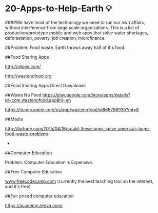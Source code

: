 # 20-Apps-to-Help-Earth :bulb:

####We have most of the technology we need to run our own affairs, without interference from large scale organizations. This is a list of production/prototype mobile and web apps that solve water shortages, deforestation, poverty, job creation, microfinance. 


##Problem: Food waste. Earth throws away half of it's food. 

##Food Sharing Apps

http://olioex.com/

http://wastenofood.org

##Food Sharing Apps Direct Downloads

##Waste No Food
https://play.google.com/store/apps/details?id=com.wastenofood.app&hl=en

https://itunes.apple.com/us/app/wastenofood/id866786935?mt=8

##Media

http://fortune.com/2015/04/16/could-these-apps-solve-americas-huge-food-waste-problem/



*



##Computer Education 

Problem: Computer Education is Expensive.

##Free Computer Education

www.freecodecamp.com (currently the best teaching tool on the internet, and it's free)


##Fair priced computer education

https://academy.zenva.com/




